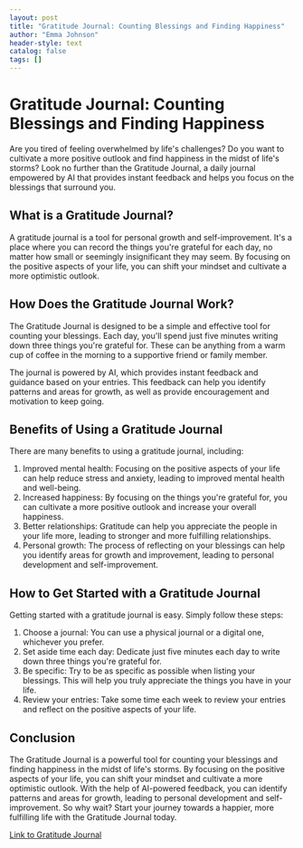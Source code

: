 ```yaml
---
layout: post
title: "Gratitude Journal: Counting Blessings and Finding Happiness"
author: "Emma Johnson"
header-style: text
catalog: false
tags: []
---
```


# Gratitude Journal: Counting Blessings and Finding Happiness

Are you tired of feeling overwhelmed by life's challenges? Do you want to cultivate a more positive outlook and find happiness in the midst of life's storms? Look no further than the Gratitude Journal, a daily journal empowered by AI that provides instant feedback and helps you focus on the blessings that surround you.

## What is a Gratitude Journal?

A gratitude journal is a tool for personal growth and self-improvement. It's a place where you can record the things you're grateful for each day, no matter how small or seemingly insignificant they may seem. By focusing on the positive aspects of your life, you can shift your mindset and cultivate a more optimistic outlook.

## How Does the Gratitude Journal Work?

The Gratitude Journal is designed to be a simple and effective tool for counting your blessings. Each day, you'll spend just five minutes writing down three things you're grateful for. These can be anything from a warm cup of coffee in the morning to a supportive friend or family member.

The journal is powered by AI, which provides instant feedback and guidance based on your entries. This feedback can help you identify patterns and areas for growth, as well as provide encouragement and motivation to keep going.

## Benefits of Using a Gratitude Journal

There are many benefits to using a gratitude journal, including:

1. Improved mental health: Focusing on the positive aspects of your life can help reduce stress and anxiety, leading to improved mental health and well-being.
2. Increased happiness: By focusing on the things you're grateful for, you can cultivate a more positive outlook and increase your overall happiness.
3. Better relationships: Gratitude can help you appreciate the people in your life more, leading to stronger and more fulfilling relationships.
4. Personal growth: The process of reflecting on your blessings can help you identify areas for growth and improvement, leading to personal development and self-improvement.

## How to Get Started with a Gratitude Journal

Getting started with a gratitude journal is easy. Simply follow these steps:

1. Choose a journal: You can use a physical journal or a digital one, whichever you prefer.
2. Set aside time each day: Dedicate just five minutes each day to write down three things you're grateful for.
3. Be specific: Try to be as specific as possible when listing your blessings. This will help you truly appreciate the things you have in your life.
4. Review your entries: Take some time each week to review your entries and reflect on the positive aspects of your life.

## Conclusion

The Gratitude Journal is a powerful tool for counting your blessings and finding happiness in the midst of life's storms. By focusing on the positive aspects of your life, you can shift your mindset and cultivate a more optimistic outlook. With the help of AI-powered feedback, you can identify patterns and areas for growth, leading to personal development and self-improvement. So why wait? Start your journey towards a happier, more fulfilling life with the Gratitude Journal today.

[Link to Gratitude Journal](https://www.example.com/gratitude-journal)
